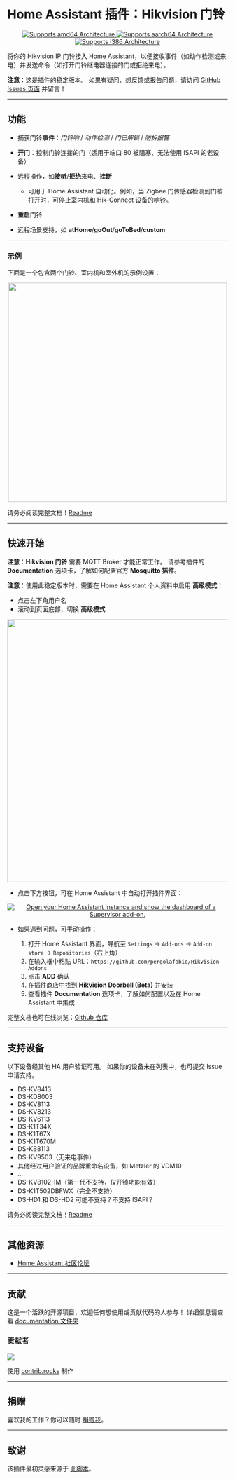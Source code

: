 # Home Assistant 插件：Hikvision 门铃

<p align="center">
   <a href="https://img.shields.io/badge/amd64-yes-green.svg">
      <img alt="Supports amd64 Architecture" src="https://img.shields.io/badge/amd64-yes-green.svg">
   </a>
   <a href="https://img.shields.io/badge/aarch64-yes-green.svg">
      <img alt="Supports aarch64 Architecture" src="https://img.shields.io/badge/aarch64-yes-green.svg">
   </a>
   <a href="https://img.shields.io/badge/i386-yes-green.svg">
      <img alt="Supports i386 Architecture" src="https://img.shields.io/badge/i386-yes-green.svg">
   </a>
</p>

将你的 Hikvision IP 门铃接入 Home Assistant，以便接收事件（如动作检测或来电）并发送命令（如打开门铃继电器连接的门或拒绝来电）。

**注意**：这是插件的稳定版本。
如果有疑问、想反馈或报告问题，请访问 [GitHub Issues 页面](https://github.com/pergolafabio/Hikvision-Addons/issues) 并留言！

---

## 功能

* 捕获门铃**事件**：*门铃响* / *动作检测* / *门已解锁* / *防拆报警*
* **开门**：控制门铃连接的门（适用于端口 80 被阻塞、无法使用 ISAPI 的老设备）
* 远程操作，如**接听**/**拒绝**来电、**挂断**

  * 可用于 Home Assistant 自动化。例如，当 Zigbee 门传感器检测到门被打开时，可停止室内机和 Hik-Connect 设备的响铃。
* **重启**门铃
* 远程场景支持，如 **atHome**/**goOut**/**goToBed**/**custom**

---

### 示例

下面是一个包含两个门铃、室内机和室外机的示例设置：

<p align="center">
   <img src="https://raw.githubusercontent.com/pergolafabio/Hikvision-Addons/dev/hikvision-doorbell/assets/docs_sensors.png" width="500px">
</p>

请务必阅读完整文档！[Readme](DOCS.md)

---

## 快速开始

**注意**：**Hikvision 门铃** 需要 MQTT Broker 才能正常工作。
请参考插件的 **Documentation** 选项卡，了解如何配置官方 **Mosquitto 插件**。

**注意**：使用此稳定版本时，需要在 Home Assistant 个人资料中启用 **高级模式**：

* 点击左下角用户名
* 滚动到页面底部，切换 **高级模式**

<p align="center">
<img src="https://user-images.githubusercontent.com/4510647/221361317-a9076a72-9762-4320-8302-24414e6019f2.png" width="600">
</p>

* 点击下方按钮，可在 Home Assistant 中自动打开插件界面：

<p align="center">
   <a href="https://my.home-assistant.io/redirect/supervisor_addon/?addon=aff2db71_hikvision_doorbell_beta&repository_url=https%3A%2F%2Fgithub.com%2Fpergolafabio%2FHikvision-Addons" target="_blank">
      <img src="https://my.home-assistant.io/badges/supervisor_addon.svg" alt="Open your Home Assistant instance and show the dashboard of a Supervisor add-on." />
   </a>
</p>

* 如果遇到问题，可手动操作：

  1. 打开 Home Assistant 界面，导航至 `Settings` -> `Add-ons` -> `Add-on store` -> `Repositories`（右上角）
  2. 在输入框中粘贴 URL：`https://github.com/pergolafabio/Hikvision-Addons`
  3. 点击 **ADD** 确认
  4. 在插件商店中找到 **Hikvision Doorbell (Beta)** 并安装
  5. 查看插件 **Documentation** 选项卡，了解如何配置以及在 Home Assistant 中集成

完整文档也可在线浏览：[Github 仓库](DOCS.md)

---

## 支持设备

以下设备经其他 HA 用户验证可用。
如果你的设备未在列表中，也可提交 Issue 申请支持。

* DS-KV8413
* DS-KD8003
* DS-KV8113
* DS-KV8213
* DS-KV6113
* DS-K1T34X
* DS-K1T67X
* DS-K1T670M
* DS-KB8113
* DS-KV9503（无来电事件）
* 其他经过用户验证的品牌重命名设备，如 Metzler 的 VDM10
* …
* DS-KV8102-IM（第一代不支持，仅开锁功能有效）
* DS-K1T502DBFWX（完全不支持）
* DS-HD1 和 DS-HD2 可能不支持？不支持 ISAPI？

请务必阅读完整文档！[Readme](DOCS.md)

---

## 其他资源

* [Home Assistant 社区论坛](https://community.home-assistant.io/t/add-on-hikvision-doorbell-integration/532796)

---

## 贡献

这是一个活跃的开源项目，欢迎任何想使用或贡献代码的人参与！
详细信息请查看 [documentation 文件夹](docs/)

### 贡献者

<a href="https://github.com/pergolafabio/Hikvision-Addons/graphs/contributors">
  <img src="https://contrib.rocks/image?repo=pergolafabio/Hikvision-Addons" />
</a>

使用 [contrib.rocks](https://contrib.rocks) 制作

---

## 捐赠

喜欢我的工作？你可以随时 [捐赠我](https://paypal.me/pergolafabio)。

---

## 致谢

该插件最初灵感来源于 [此脚本](https://github.com/laszlojakab/hikvision-intercom-python-demo)。


